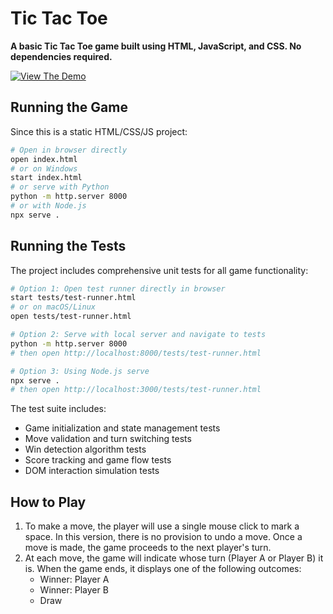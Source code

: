 # Tic Tac Toe

**A basic Tic Tac Toe game built using HTML, JavaScript, and CSS. No dependencies required.**

[![View The Demo](https://www.mtb.com/personal/onlineservices/PublishingImages/alt-banking-button-view-demo-cs5452.jpg)](http://codepen.io/vasanthkay/pen/KVzYzG?editors=001)

## Running the Game

Since this is a static HTML/CSS/JS project:

```bash
# Open in browser directly
open index.html
# or on Windows
start index.html
# or serve with Python
python -m http.server 8000
# or with Node.js
npx serve .
```

## Running the Tests

The project includes comprehensive unit tests for all game functionality:

```bash
# Option 1: Open test runner directly in browser
start tests/test-runner.html
# or on macOS/Linux
open tests/test-runner.html

# Option 2: Serve with local server and navigate to tests
python -m http.server 8000
# then open http://localhost:8000/tests/test-runner.html

# Option 3: Using Node.js serve
npx serve .
# then open http://localhost:3000/tests/test-runner.html
```

The test suite includes:
- Game initialization and state management tests
- Move validation and turn switching tests  
- Win detection algorithm tests
- Score tracking and game flow tests
- DOM interaction simulation tests

## How to Play
1. To make a move, the player will use a single mouse click to mark a space. In this version, there is no provision to undo a move. Once a move is made, the game proceeds to the next player's turn.
2. At each move, the game will indicate whose turn (Player A or Player B) it is. When the game ends, it displays one of the following outcomes:
   * Winner: Player A
   * Winner: Player B
   * Draw